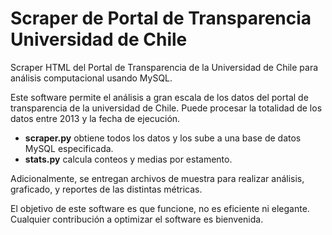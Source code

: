 # Scraper de Portal de Transparencia Universidad de Chile
Scraper HTML del Portal de Transparencia de la Universidad de Chile para análisis computacional usando MySQL.

Este software permite el análisis a gran escala de los datos del portal de transparencia de la universidad de Chile. Puede procesar la totalidad de los datos entre 2013 y la fecha de ejecución.

 - **scraper.py** obtiene todos los datos y los sube a una base de datos MySQL especificada.
 - **stats.py** calcula conteos y medias por estamento.

Adicionalmente, se entregan archivos de muestra para realizar análisis, graficado, y reportes de las distintas métricas.

El objetivo de este software es que funcione, no es eficiente ni elegante. Cualquier contribución a optimizar el software es bienvenida.
